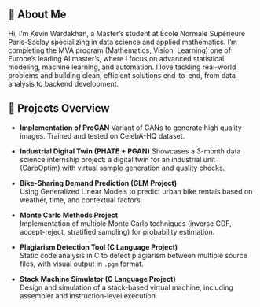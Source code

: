 ## 👋 About Me

Hi, I’m Kevin Wardakhan, a Master’s student at École Normale Supérieure Paris-Saclay specializing in data science and applied mathematics. I’m completing the MVA program (Mathematics, Vision, Learning) one of Europe’s leading AI master’s, where I focus on advanced statistical modeling, machine learning, and automation. I love tackling real-world problems and building clean, efficient solutions end-to-end, from data analysis to backend development.

## 🚀 Projects Overview
- **Implementation of ProGAN**
  Variant of GANs to generate high quality images. Trained and tested on CelebA-HQ dataset.

- **Industrial Digital Twin (PHATE + PGAN)**
  Showcases a 3-month data science internship project: a digital twin for an industrial unit (CarbOptim) with virtual sample generation and quality checks.

- **Bike-Sharing Demand Prediction (GLM Project)**  
  Using Generalized Linear Models to predict urban bike rentals based on weather, time, and contextual factors.

- **Monte Carlo Methods Project**  
  Implementation of multiple Monte Carlo techniques (inverse CDF, accept-reject, stratified sampling) for probability estimation.

- **Plagiarism Detection Tool (C Language Project)**  
  Static code analysis in C to detect plagiarism between multiple source files, with visual output in `.pgm` format.

- **Stack Machine Simulator (C Language Project)**  
  Design and simulation of a stack-based virtual machine, including assembler and instruction-level execution.

